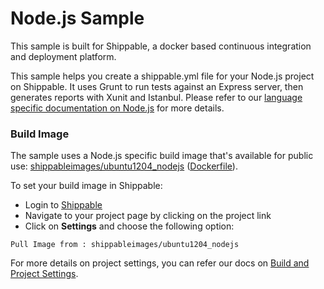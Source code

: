 Node.js Sample
=================

This sample is built for Shippable, a docker based continuous integration and deployment platform.

This sample helps you create a shippable.yml file for your Node.js project on Shippable. It uses Grunt to run tests against an Express server, then generates reports with Xunit and Istanbul. Please refer to our [language specific documentation on Node.js](http://docs.shippable.com/languages/#nodejs) for more details.

### Build Image

The sample uses a Node.js specific build image that's available for public use:
[shippableimages/ubuntu1204_nodejs](https://registry.hub.docker.com/u/shippableimages/ubuntu1204_nodejs)  ([Dockerfile](https://github.com/shippableImages/ubuntu1204_nodejs/blob/master/Dockerfile)).

To set your build image in Shippable:
- Login to [Shippable](https://www.shippable.com) 
- Navigate to your project page by clicking on the project link
- Click on **Settings** and choose the following option:

`Pull Image from : shippableimages/ubuntu1204_nodejs`

For more details on project settings, you can refer our docs on  [Build and Project Settings](http://docs.shippable.com/project_settings).
